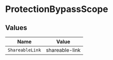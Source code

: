 # ProtectionBypassScope


## Values

| Name            | Value           |
| --------------- | --------------- |
| `ShareableLink` | shareable-link  |